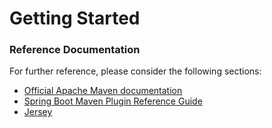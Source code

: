# Getting Started

### Reference Documentation
For further reference, please consider the following sections:

* [Official Apache Maven documentation](https://maven.apache.org/guides/index.html)
* [Spring Boot Maven Plugin Reference Guide](https://docs.spring.io/spring-boot/docs/2.2.1.RELEASE/maven-plugin/)
* [Jersey](https://docs.spring.io/spring-boot/docs/2.2.1.RELEASE/reference/htmlsingle/#boot-features-jersey)

